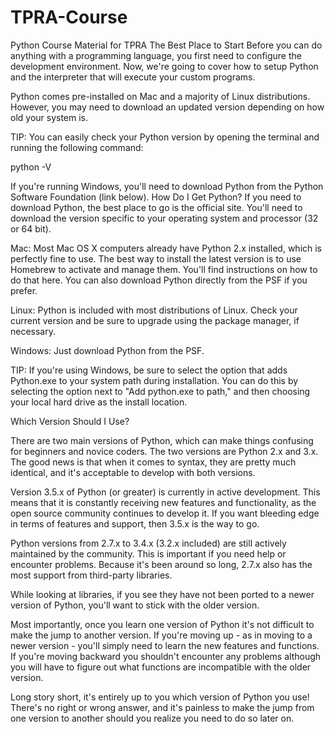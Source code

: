 # TPRA-Course
Python Course Material for TPRA 
The Best Place to Start
Before you can do anything with a programming language, you first need to configure the development environment. Now, we're going to cover how to setup Python and the interpreter that will execute your custom programs.

Python comes pre-installed on Mac and a majority of Linux distributions. However, you may need to download an updated version depending on how old your system is.
 
TIP: You can easily check your Python version by opening the terminal and running the following command:

python -V

If you're running Windows, you'll need to download Python from the Python Software Foundation (link below).
How Do I Get Python?
If you need to download Python, the best place to go is the official site. You'll need to download the version specific to your operating system and processor (32 or 64 bit).

Mac: Most Mac OS X computers already have Python 2.x installed, which is perfectly fine to use. The best way to install the latest version is to use Homebrew to activate and manage them. You'll find instructions on how to do that here. You can also download Python directly from the PSF if you prefer.

Linux: Python is included with most distributions of Linux. Check your current version and be sure to upgrade using the package manager, if necessary.
 
Windows: Just download Python from the PSF.
 
TIP: If you're using Windows, be sure to select the option that adds Python.exe to your system path during installation. You can do this by selecting the option next to "Add python.exe to path," and then choosing your local hard drive as the install location.

Which Version Should I Use?

There are two main versions of Python, which can make things confusing for beginners and novice coders. The two versions are Python 2.x and 3.x. The good news is that when it comes to syntax, they are pretty much identical, and it's acceptable to develop with both versions.
 
Version 3.5.x of Python (or greater) is currently in active development. This means that it is constantly receiving new features and functionality, as the open source community continues to develop it. If you want bleeding edge in terms of features and support, then 3.5.x is the way to go.
 
Python versions from 2.7.x to 3.4.x (3.2.x included) are still actively maintained by the community. This is important if you need help or encounter problems. Because it's been around so long, 2.7.x also has the most support from third-party libraries. 
 
While looking at libraries, if you see they have not been ported to a newer version of Python, you'll want to stick with the older version.
 
Most importantly, once you learn one version of Python it's not difficult to make the jump to another version. If you're moving up - as in moving to a newer version - you'll simply need to learn the new features and functions. If you're moving backward you shouldn't encounter any problems although you will have to figure out what functions are incompatible with the older version.
 
Long story short, it's entirely up to you which version of Python you use! There's no right or wrong answer, and it's painless to make the jump from one version to another should you realize you need to do so later on.
